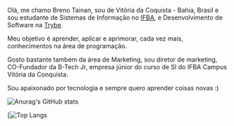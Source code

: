 Olá, me chamo Breno Tainan, sou de Vitória da Coquista - Bahia, Brasil e sou estudante de Sistemas de Informação no [IFBA](https://portal.ifba.edu.br/conquista), e Desenvolvimento de Software na [Trybe](https://www.betrybe.com/).

Meu objetivo é aprender, aplicar e aprimorar, cada vez mais, conhecimentos na área de programação. 

Gosto bastante também da área de Marketing, sou diretor de marketing, CO-Fundador da B-Tech Jr, empresa júnior do curso de SI do IFBA Campus Vitória da Conquista.

Sou apaixonado por tecnologia e sempre quero aprender coisas novas :)

![Anurag's GitHub stats](https://github-readme-stats.vercel.app/api?username=brenotainandev&show_icons=true&theme=radical)

[![Top Langs](https://github-readme-stats.vercel.app/api/top-langs/?username=brenotainandev&layout=compact)
